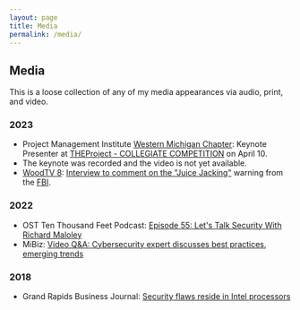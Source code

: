```yaml
---
layout: page
title: Media
permalink: /media/
---
```

## Media

This is a loose collection of any of my media appearances via audio, print, and video. 

### 2023

- Project Management Institute [Western Michigan Chapter](https://wmpmi.org/): Keynote Presenter at [THEProject - COLLEGIATE COMPETITION](https://wmpmi.org/the-project-collegiate-competition) on April 10.
 - The keynote was recorded and the video is not yet available.
- [WoodTV 8](https://www.woodtv.com/): [Interview to comment on the "Juice Jacking"](https://www.woodtv.com/news/kent-county/juice-jacking-dont-use-charging-stations-at-airports-fbi-warns/) warning from the [FBI](https://www.fbi.gov/contact-us/field-offices/portland/news/press-releases/oregon-fbi-tech-tuesday-building-a-digital-defense-against-juice-jacking).

### 2022

- OST Ten Thousand Feet Podcast: [Episode 55: Let's Talk Security With Richard Maloley](https://www.ostusa.com/podcast/episode-55-lets-talk-security-with-richard-maloley/)
- MiBiz: [Video Q&A: Cybersecurity expert discusses best practices, emerging trends
](https://mibiz.com/sections/small-business/q-a-cybersecurity-expert-discusses-best-practices-emerging-trends)

### 2018

- Grand Rapids Business Journal: [Security flaws reside in Intel processors](https://grbj.com/news/security-flaws-reside-in-intel-processors/)
